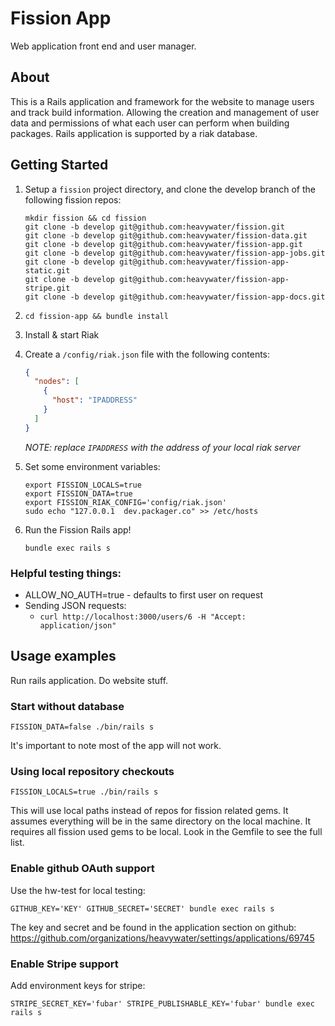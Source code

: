 # Fission App

Web application front end and user manager.

## About

This is a Rails application and framework for the website to manage users and track build
information. Allowing the creation and management of user data and permissions of what
each user can perform when building packages. Rails application is supported by a riak
database.

## Getting Started

1. Setup a `fission` project directory, and clone the develop branch of the following fission repos:

    ~~~ shell
    mkdir fission && cd fission
    git clone -b develop git@github.com:heavywater/fission.git
    git clone -b develop git@github.com:heavywater/fission-data.git
    git clone -b develop git@github.com:heavywater/fission-app.git
    git clone -b develop git@github.com:heavywater/fission-app-jobs.git
    git clone -b develop git@github.com:heavywater/fission-app-static.git
    git clone -b develop git@github.com:heavywater/fission-app-stripe.git
    git clone -b develop git@github.com:heavywater/fission-app-docs.git
    ~~~

2. `cd fission-app && bundle install`

3. Install & start Riak

4. Create a `/config/riak.json` file with the following contents:

    ~~~ json
    {
      "nodes": [
        {
          "host": "IPADDRESS"
        }
      ]
    }
    ~~~

    _NOTE: replace `IPADDRESS` with the address of your local riak server_

5. Set some environment variables:

    ~~~ shell
    export FISSION_LOCALS=true
    export FISSION_DATA=true
    export FISSION_RIAK_CONFIG='config/riak.json'
    sudo echo "127.0.0.1  dev.packager.co" >> /etc/hosts
    ~~~

6. Run the Fission Rails app!

    ~~~ shell
    bundle exec rails s
    ~~~

### Helpful testing things:

* ALLOW_NO_AUTH=true - defaults to first user on request
* Sending JSON requests:
  * `curl http://localhost:3000/users/6 -H "Accept: application/json"`

## Usage examples

Run rails application. Do website stuff.

### Start without database

```
FISSION_DATA=false ./bin/rails s
```

It's important to note most of the app will not work.

### Using local repository checkouts

```
FISSION_LOCALS=true ./bin/rails s
```

This will use local paths instead of repos for fission
related gems. It assumes everything will be in the same
directory on the local machine. It requires all fission
used gems to be local. Look in the Gemfile to see the
full list.

### Enable github OAuth support

Use the hw-test for local testing:

```
GITHUB_KEY='KEY' GITHUB_SECRET='SECRET' bundle exec rails s
```

The key and secret and be found in the application section
on github: https://github.com/organizations/heavywater/settings/applications/69745

### Enable Stripe support

Add environment keys for stripe:

```
STRIPE_SECRET_KEY='fubar' STRIPE_PUBLISHABLE_KEY='fubar' bundle exec rails s
```
